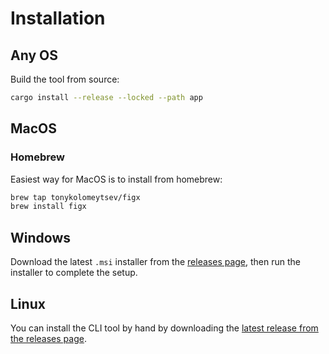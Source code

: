 # Installation

## Any OS

Build the tool from source:

```bash
cargo install --release --locked --path app
```

## MacOS

### Homebrew

Easiest way for MacOS is to install from homebrew:

```bash
brew tap tonykolomeytsev/figx
brew install figx
```

## Windows

Download the latest `.msi` installer from the [releases page](https://github.com/tonykolomeytsev/figx/releases/latest), then run the installer to complete the setup.

## Linux

You can install the CLI tool by hand by downloading the [latest release from the releases page](https://github.com/tonykolomeytsev/figx/releases).
